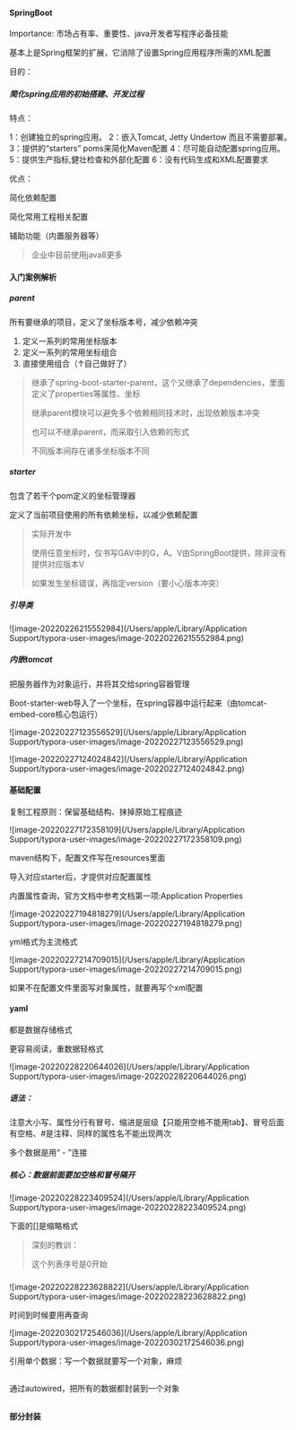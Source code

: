 #### SpringBoot

Importance: 市场占有率、重要性、java开发者写程序必备技能

基本上是Spring框架的扩展，它消除了设置Spring应用程序所需的XML配置

目的：

##### 简化spring应用的初始搭建、开发过程

特点：

1：创建独立的spring应用。 2：嵌入Tomcat, Jetty Undertow 而且不需要部署。 3：提供的“starters” poms来简化Maven配置 4：尽可能自动配置spring应用。
5：提供生产指标,健壮检查和外部化配置 6：没有代码生成和XML配置要求

优点：

简化依赖配置

简化常用工程相关配置

辅助功能（内置服务器等）

> 企业中目前使用java8更多

#### 入门案例解析

##### parent

所有要继承的项目，定义了坐标版本号，减少依赖冲突

1. 定义一系列的常用坐标版本
2. 定义一系列的常用坐标组合
3. 直接使用组合（↑自己做好了）

> 继承了spring-boot-starter-parent，这个又继承了dependencies，里面定义了properties等属性、坐标
>
> 继承parent模块可以避免多个依赖相同技术时，出现依赖版本冲突
>
> 也可以不继承parent，而采取引入依赖的形式
>
> 不同版本间存在诸多坐标版本不同

##### starter

包含了若干个pom定义的坐标管理器

定义了当前项目使用的所有依赖坐标，以减少依赖配置



> 实际开发中
>
> 使用任意坐标时，仅书写GAV中的G，A。V由SpringBoot提供，除非没有提供对应版本V
>
> 如果发生坐标错误，再指定version（要小心版本冲突）

##### 引导类

![image-20220226215552984](/Users/apple/Library/Application Support/typora-user-images/image-20220226215552984.png)

##### 内嵌tomcat

把服务器作为对象运行，并将其交给spring容器管理

Boot-starter-web导入了一个坐标，在spring容器中运行起来（由tomcat-embed-core核心包运行）

![image-20220227123556529](/Users/apple/Library/Application Support/typora-user-images/image-20220227123556529.png)

![image-20220227124024842](/Users/apple/Library/Application Support/typora-user-images/image-20220227124024842.png)

#### 基础配置

复制工程原则：保留基础结构、抹掉原始工程痕迹

![image-20220227172358109](/Users/apple/Library/Application Support/typora-user-images/image-20220227172358109.png)

maven结构下，配置文件写在resources里面

导入对应starter后，才提供对应配置属性

内置属性查询，官方文档中参考文档第一项:Application Properties

![image-20220227194818279](/Users/apple/Library/Application Support/typora-user-images/image-20220227194818279.png)

yml格式为主流格式

![image-20220227214709015](/Users/apple/Library/Application Support/typora-user-images/image-20220227214709015.png)

如果不在配置文件里面写对象属性，就要再写个xml配置

#### yaml

都是数据存储格式

更容易阅读，重数据轻格式

![image-20220228220644026](/Users/apple/Library/Application Support/typora-user-images/image-20220228220644026.png)

##### 语法：

注意大小写、属性分行有冒号、缩进是层级【只能用空格不能用tab】、冒号后面有空格、#是注释、同样的属性名不能出现两次

多个数据是用“ - ”连接

##### 核心：数据前面要加空格和冒号隔开

![image-20220228223409524](/Users/apple/Library/Application Support/typora-user-images/image-20220228223409524.png)

下面的[]是缩略格式

> 深刻的教训：
>
> 这个列表序号是0开始

###

![image-20220228223628822](/Users/apple/Library/Application Support/typora-user-images/image-20220228223628822.png)

时间到时候要用再查询

![image-20220302172546036](/Users/apple/Library/Application Support/typora-user-images/image-20220302172546036.png)

引用单个数据：写一个数据就要写一个对象，麻烦

##  

通过autowired，把所有的数据都封装到一个对象

##  

#### 部分封装